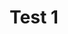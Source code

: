 ---
title: "Test 1"
metaTitle: "This is the title tag of this page"
metaDescription: "This is the meta description"
---